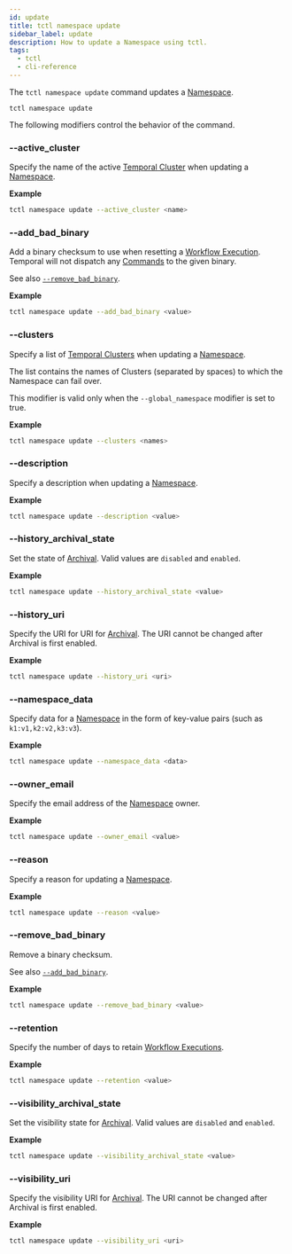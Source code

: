 ```yaml
---
id: update
title: tctl namespace update
sidebar_label: update
description: How to update a Namespace using tctl.
tags:
  - tctl
  - cli-reference
---
```


The `tctl namespace update` command updates a [Namespace](/concepts/what-is-a-namespace).

`tctl namespace update`

The following modifiers control the behavior of the command.

### --active_cluster

Specify the name of the active [Temporal Cluster](/concepts/what-is-a-temporal-cluster) when updating a [Namespace](/concepts/what-is-a-namespace).

**Example**

```bash
tctl namespace update --active_cluster <name>
```

### --add_bad_binary

Add a binary checksum to use when resetting a [Workflow Execution](/workflows#workflow-execution).
Temporal will not dispatch any [Commands](/concepts/what-is-a-command) to the given binary.

See also [`--remove_bad_binary`](#--remove_bad_binary).

**Example**

```bash
tctl namespace update --add_bad_binary <value>
```

### --clusters

Specify a list of [Temporal Clusters](/concepts/what-is-a-temporal-cluster) when updating a [Namespace](/concepts/what-is-a-namespace).

The list contains the names of Clusters (separated by spaces) to which the Namespace can fail over.

This modifier is valid only when the `--global_namespace` modifier is set to true.

**Example**

```bash
tctl namespace update --clusters <names>
```

### --description

Specify a description when updating a [Namespace](/concepts/what-is-a-namespace).

**Example**

```bash
tctl namespace update --description <value>
```

### --history_archival_state

Set the state of [Archival](/concepts/what-is-archival).
Valid values are `disabled` and `enabled`.

**Example**

```bash
tctl namespace update --history_archival_state <value>
```

### --history_uri

Specify the URI for URI for [Archival](/concepts/what-is-archival).
The URI cannot be changed after Archival is first enabled.

**Example**

```bash
tctl namespace update --history_uri <uri>
```

### --namespace_data

Specify data for a [Namespace](/concepts/what-is-a-namespace) in the form of key-value pairs (such as `k1:v1,k2:v2,k3:v3`).

**Example**

```bash
tctl namespace update --namespace_data <data>
```

### --owner_email

Specify the email address of the [Namespace](/concepts/what-is-a-namespace) owner.

**Example**

```bash
tctl namespace update --owner_email <value>
```

### --reason

Specify a reason for updating a [Namespace](/concepts/what-is-a-namespace).

**Example**

```bash
tctl namespace update --reason <value>
```

### --remove_bad_binary

Remove a binary checksum.

See also [`--add_bad_binary`](#--add_bad_binary).

**Example**

```bash
tctl namespace update --remove_bad_binary <value>
```

### --retention

Specify the number of days to retain [Workflow Executions](/workflows#workflow-execution).

**Example**

```bash
tctl namespace update --retention <value>
```

### --visibility_archival_state

Set the visibility state for [Archival](/concepts/what-is-archival).
Valid values are `disabled` and `enabled`.

**Example**

```bash
tctl namespace update --visibility_archival_state <value>
```

### --visibility_uri

Specify the visibility URI for [Archival](/concepts/what-is-archival).
The URI cannot be changed after Archival is first enabled.

**Example**

```bash
tctl namespace update --visibility_uri <uri>
```
